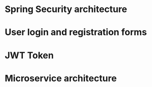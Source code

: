 # Spring Security architecture

# User login and registration forms

# JWT Token

# Microservice architecture
